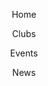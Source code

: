  <html>
<head>
  <meta charset="utf-8"/>
  <link rel="stylesheet" href="https://maxcdn.bootstrapcdn.com/bootstrap/3.3.6/css/bootstrap.min.css" integrity="sha384-1q8mTJOASx8j1Au+a5WDVnPi2lkFfwwEAa8hDDdjZlpLegxhjVME1fgjWPGmkzs7" crossorigin="anonymous">
  <link href='https://fonts.googleapis.com/css?family=Roboto:300,400,700' rel='stylesheet' type='text/css'>
  <link rel="stylesheet" type="text/css" href="main.css">
</head>
<body>
  <header class="container">
    <div class="row">
      <nav class="col-sm-12 text-left">
         <p>Home</p>
      <p>Clubs</p>
      <p>Events</p>
      <p>News</p>
     <!--- <nav class="col-sm-6 text-right">
        <img src="https://s3.amazonaws.com/codecademy-content/projects/make-a-website/lesson-4/instagram.svg">
        <img src="https://gibbesartofdesign.files.wordpress.com/2015/12/socialmedia-icons-gray_twitter-circle.png">
        <img src="http://www.allthelittlethings.co.uk/userimages/FACEBOOK%20LOGO.jpg">
        <img src="http://green-me-up.com/wp-content/uploads/2016/12/email-logo-grey.png">
      </nav>-->
  




